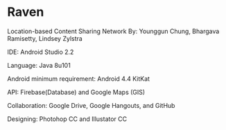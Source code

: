 # Raven
Location-based Content Sharing Network
By: Younggun Chung, Bhargava Ramisetty, Lindsey Zylstra



IDE: Android Studio 2.2

Language: Java 8u101

Android minimum requirement: Android 4.4 KitKat

API: Firebase(Database) and Google Maps (GIS)

Collaboration: Google Drive, Google Hangouts, and GitHub

Designing: Photohop CC and Illustator CC

